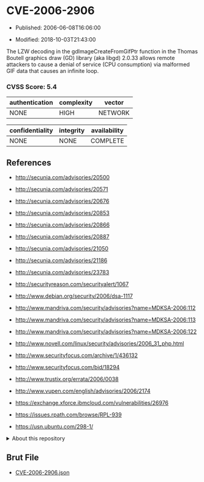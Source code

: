 # CVE-2006-2906

- Published: 2006-06-08T16:06:00

- Modified: 2018-10-03T21:43:00

The LZW decoding in the gdImageCreateFromGifPtr function in the Thomas Boutell graphics draw (GD) library (aka libgd) 2.0.33 allows remote attackers to cause a denial of service (CPU consumption) via malformed GIF data that causes an infinite loop.

### CVSS Score: **5.4**

| authentication | complexity | vector |
| --- | --- | --- |
| NONE | HIGH | NETWORK |

| confidentiality | integrity | availability |
| --- | --- | --- |
| NONE | NONE | COMPLETE |

## References

* http://secunia.com/advisories/20500

* http://secunia.com/advisories/20571

* http://secunia.com/advisories/20676

* http://secunia.com/advisories/20853

* http://secunia.com/advisories/20866

* http://secunia.com/advisories/20887

* http://secunia.com/advisories/21050

* http://secunia.com/advisories/21186

* http://secunia.com/advisories/23783

* http://securityreason.com/securityalert/1067

* http://www.debian.org/security/2006/dsa-1117

* http://www.mandriva.com/security/advisories?name=MDKSA-2006:112

* http://www.mandriva.com/security/advisories?name=MDKSA-2006:113

* http://www.mandriva.com/security/advisories?name=MDKSA-2006:122

* http://www.novell.com/linux/security/advisories/2006_31_php.html

* http://www.securityfocus.com/archive/1/436132

* http://www.securityfocus.com/bid/18294

* http://www.trustix.org/errata/2006/0038

* http://www.vupen.com/english/advisories/2006/2174

* https://exchange.xforce.ibmcloud.com/vulnerabilities/26976

* https://issues.rpath.com/browse/RPL-939

* https://usn.ubuntu.com/298-1/

<details>
<summary>About this repository</summary> 

  This repository is part of the project [Live Hack CVE](https://github.com/Live-Hack-CVE). Main website can be found [www.live-hack.org](https://www.live-hack.org) 
  
  Made by [Sn0wAlice](https://github.com/Sn0wAlice) for the people that care about security and need to have a feed of the latest CVEs. Hope you enjoy it, don't forget to star the repo and follow me on [Twitter](https://twitter.com/Sn0wAlice) and [Github](https://github.com/Sn0wAlice). And that is my [personnal website](https://www.alice-snow.me/)

  - [Home Page](https://github.com/Live-Hack-CVE)
  - [Framework](https://github.com/Live-Hack-CVE/cve-framework)
  - [CVE database](https://github.com/Live-Hack-CVE/full_database)
  - [Changelog](https://github.com/Live-Hack-CVE/Changelog)
</details>

## Brut File

* [CVE-2006-2906.json](https://raw.githubusercontent.com/Live-Hack-CVE/full_database/main/cves/2006/CVE-2006-2906.json)

